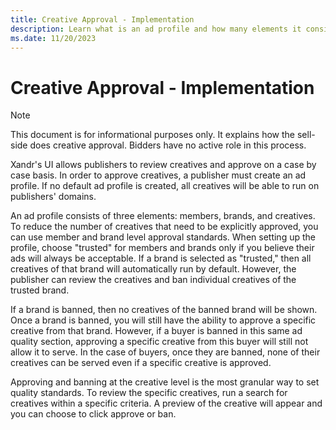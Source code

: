 ```yaml
---
title: Creative Approval - Implementation
description: Learn what is an ad profile and how many elements it consists of. Also, this page covers what is a trusted brand and banned brand.
ms.date: 11/20/2023
---
```



# Creative Approval - Implementation

> [!NOTE]
> This document is for informational purposes only. It explains how the sell-side does creative approval. Bidders have no active role in this process.

Xandr's UI allows publishers to review creatives and approve on a case by case basis. In order to approve creatives, a publisher must create an ad profile. If no default ad profile is created, all creatives will be able to run on publishers' domains.

An ad profile consists of three elements: members, brands, and creatives. To reduce the number of creatives that need to be explicitly approved, you can use member and brand level approval standards. When setting up the profile, choose "trusted" for members and brands only if you believe their ads will always be acceptable. If a brand is selected as "trusted," then all creatives of that brand will automatically run by default. However, the publisher can review the creatives and ban individual creatives of the trusted brand.

If a brand is banned, then no creatives of the banned brand will be shown. Once a brand is banned, you will still have the ability to approve a specific creative from that brand. However, if a buyer is banned in this same ad quality section, approving a specific creative from this buyer will still not allow it to serve. In the case of buyers, once they are banned, none of their creatives can be served even if a specific creative is approved.

Approving and banning at the creative level is the most granular way to set quality standards. To review the specific creatives, run a search for creatives within a specific criteria. A preview of the creative will appear and you can choose to click approve or ban.
